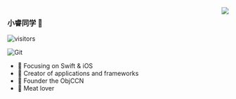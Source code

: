 <img align="right" src="https://github-readme-stats.vercel.app/api?username=onevcat&show_icons=true&icon_color=CE1D2D&text_color=718096&bg_color=ffffff&hide_title=true" />

### 小睿同学 👋

![visitors](https://visitor-badge.glitch.me/badge?page_id=fantingsheng.fantingsheng&left_color=green&right_color=red)

![Git](https://img.shields.io/badge/-Git-F05032?style=flat-square&logo=git&logoColor=white)



- :orange_book: Focusing on Swift & iOS
- :hammer: Creator of applications and frameworks
- :ram: Founder the ObjCCN
- :meat_on_bone: Meat lover
